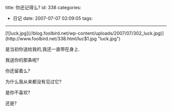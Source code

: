 title: 你还记得么?
id: 338
categories:
  - 日记
date: 2007-07-07 02:09:05
tags:
---

<p>[![luck.jpg](//blog.foolbird.net/wp-content/uploads/2007/07/302_luck.jpg)](http://www.foolbird.net/338.html/luc$1.jpg "luck.jpg")

</p>

是当初你送给我的,我还一直带在身上.

我送你的那条呢?

你还留着么?

为什么我从来都没有见过它?

是你不喜欢?

还是?